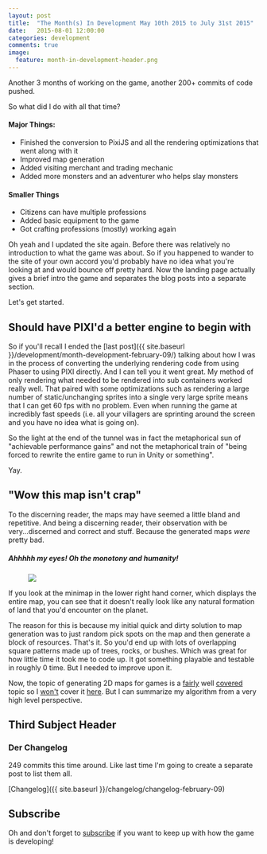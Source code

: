 ```yaml
---
layout: post
title:  "The Month(s) In Development May 10th 2015 to July 31st 2015"
date:   2015-08-01 12:00:00
categories: development
comments: true
image:
  feature: month-in-development-header.png
---
```


Another 3 months of working on the game, another 200+ commits of code pushed.

So what did I do with all that time?

#### Major Things:

* Finished the conversion to PixiJS and all the rendering optimizations that went along with it
* Improved map generation
* Added visiting merchant and trading mechanic
* Added more monsters and an adventurer who helps slay monsters

#### Smaller Things

* Citizens can have multiple professions
* Added basic equipment to the game
* Got crafting professions (mostly) working again

Oh yeah and I updated the site again. Before there was relatively no introduction to what the game was about. So if you happened to wander to the site of your own accord you'd probably have no idea what you're looking at and would bounce off pretty hard. Now the landing page actually gives a brief intro the game and separates the blog posts into a separate section.

Let's get started.

## Should have PIXI'd a better engine to begin with

So if you'll recall I ended the [last post]({{ site.baseurl }}/development/month-development-february-09/) talking about how I was in the process of converting the underlying rendering code from using Phaser to using PIXI directly. And I can tell you it went great. My method of only rendering what needed to be rendered into sub containers worked really well. That paired with some optimizations such as rendering a large number of static/unchanging sprites into a single very large sprite means that I can get 60 fps with no problem. Even when running the game at incredibly fast speeds (i.e. all your villagers are sprinting around the screen and you have no idea what is going on).

So the light at the end of the tunnel was in fact the metaphorical sun of "achievable performance gains" and not the metaphorical train of "being forced to rewrite the entire game to run in Unity or something".

Yay.

## "Wow this map isn't crap"

To the discerning reader, the maps may have seemed a little bland and repetitive. And being a discerning reader, their observation with be very...discerned and correct and stuff. Because the generated maps *were* pretty bad.

##### Ahhhhh my eyes! Oh the monotony and humanity!

<figure>
  <a href="{{ site.baseurl }}/images/2015-05-09/ui-after.png">
    <img src="{{ site.baseurl }}/images/2015-05-09/ui-after.png"/>
  </a>
</figure>

If you look at the minimap in the lower right hand corner, which displays the entire map, you can see that it doesn't really look like any natural formation of land that you'd encounter on the planet.

The reason for this is because my initial quick and dirty solution to map generation was to just random pick spots on the map and then generate a block of resources. That's it. So you'd end up with lots of overlapping square patterns made up of trees, rocks, or bushes. Which was great for how little time it took me to code up. It got something playable and testable in roughly 0 time. But I needed to improve upon it.

Now, the topic of generating 2D maps for games is a [fairly](http://www-cs-students.stanford.edu/~amitp/game-programming/polygon-map-generation/demo.html) well [covered](http://gamedev.stackexchange.com/questions/31241/random-map-generation) topic so I [won't](http://gamedevelopment.tutsplus.com/tutorials/create-a-procedurally-generated-dungeon-cave-system--gamedev-10099) cover it [here](http://stackoverflow.com/questions/2520131/looking-for-a-good-world-map-generation-algorithm). But I can summarize my algorithm from a very high level perspective.



## Third Subject Header

### Der Changelog

249 commits this time around. Like last time I'm going to create a separate post to list them all.

[Changelog]({{ site.baseurl }}/changelog/changelog-february-09)

## Subscribe

Oh and don't forget to <a href="/ripple/subscribe">subscribe</a> if you want to keep up with how the game is developing!
